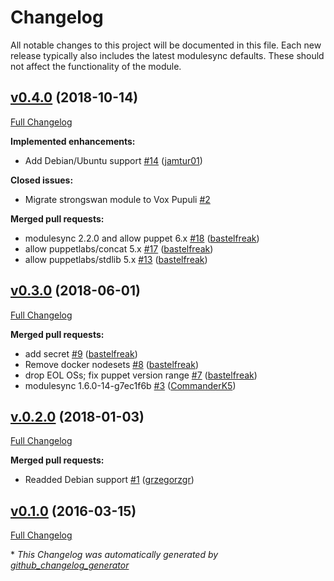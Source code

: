 # Changelog

All notable changes to this project will be documented in this file.
Each new release typically also includes the latest modulesync defaults.
These should not affect the functionality of the module.

## [v0.4.0](https://github.com/voxpupuli/puppet-strongswan/tree/v0.4.0) (2018-10-14)

[Full Changelog](https://github.com/voxpupuli/puppet-strongswan/compare/v0.3.0...v0.4.0)

**Implemented enhancements:**

- Add Debian/Ubuntu support [\#14](https://github.com/voxpupuli/puppet-strongswan/pull/14) ([jamtur01](https://github.com/jamtur01))

**Closed issues:**

- Migrate strongswan module to Vox Pupuli [\#2](https://github.com/voxpupuli/puppet-strongswan/issues/2)

**Merged pull requests:**

- modulesync 2.2.0 and allow puppet 6.x [\#18](https://github.com/voxpupuli/puppet-strongswan/pull/18) ([bastelfreak](https://github.com/bastelfreak))
- allow puppetlabs/concat 5.x [\#17](https://github.com/voxpupuli/puppet-strongswan/pull/17) ([bastelfreak](https://github.com/bastelfreak))
- allow puppetlabs/stdlib 5.x [\#13](https://github.com/voxpupuli/puppet-strongswan/pull/13) ([bastelfreak](https://github.com/bastelfreak))

## [v0.3.0](https://github.com/voxpupuli/puppet-strongswan/tree/v0.3.0) (2018-06-01)

[Full Changelog](https://github.com/voxpupuli/puppet-strongswan/compare/v.0.2.0...v0.3.0)

**Merged pull requests:**

- add secret [\#9](https://github.com/voxpupuli/puppet-strongswan/pull/9) ([bastelfreak](https://github.com/bastelfreak))
- Remove docker nodesets [\#8](https://github.com/voxpupuli/puppet-strongswan/pull/8) ([bastelfreak](https://github.com/bastelfreak))
- drop EOL OSs; fix puppet version range [\#7](https://github.com/voxpupuli/puppet-strongswan/pull/7) ([bastelfreak](https://github.com/bastelfreak))
- modulesync 1.6.0-14-g7ec1f6b [\#3](https://github.com/voxpupuli/puppet-strongswan/pull/3) ([CommanderK5](https://github.com/CommanderK5))

## [v.0.2.0](https://github.com/voxpupuli/puppet-strongswan/tree/v.0.2.0) (2018-01-03)

[Full Changelog](https://github.com/voxpupuli/puppet-strongswan/compare/v0.1.0...v.0.2.0)

**Merged pull requests:**

- Readded Debian support [\#1](https://github.com/voxpupuli/puppet-strongswan/pull/1) ([grzegorzgr](https://github.com/grzegorzgr))

## [v0.1.0](https://github.com/voxpupuli/puppet-strongswan/tree/v0.1.0) (2016-03-15)

[Full Changelog](https://github.com/voxpupuli/puppet-strongswan/compare/52e903ee0181cbbc6933c0f3b2c02427bcee8ecf...v0.1.0)



\* *This Changelog was automatically generated by [github_changelog_generator](https://github.com/github-changelog-generator/github-changelog-generator)*
